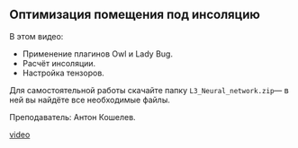## Оптимизация помещения под инсоляцию

В этом видео:

- Применение плагинов Owl и Lady Bug.
- Расчёт инсоляции.
- Настройка тензоров.

Для самостоятельной работы скачайте папку `L3_Neural_network.zip`— в ней вы найдёте все необходимые файлы.

Преподаватель: Антон Кошелев.

[video](https://player.softculture.cc/embed/MGG/MGG_4.12.11_L2-4_Neural_Network_Plan)
